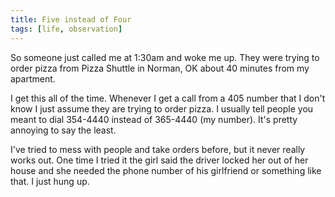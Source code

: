 ```yaml
---
title: Five instead of Four
tags: [life, observation]
---
```


So someone just called me at 1:30am and woke me up. They were trying to order pizza from Pizza Shuttle in Norman, OK about 40 minutes from my apartment.

I get this all of the time. Whenever I get a call from a 405 number that I don't know I just assume they are trying to order pizza. I usually tell people you meant to dial 354-4440 instead of 365-4440 (my number). It's pretty annoying to say the least.

I've tried to mess with people and take orders before, but it never really works out. One time I tried it the girl said the driver locked her out of her house and she needed the phone number of his girlfriend or something like that. I just hung up.
